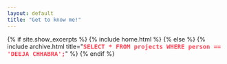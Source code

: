 ```yaml
---
layout: default
title: "Get to know me!"
---
```


{% if site.show_excerpts %}
  {% include home.html %}
{% else %}
  {% include archive.html title="<strong style="font-family: monospace; color: #f45;">SELECT * FROM projects WHERE person == 'DEEJA CHHABRA';</strong>" %}
{% endif %}

